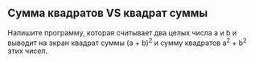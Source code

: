 ## Сумма квадратов VS квадрат суммы

Напишите программу, которая считывает два целых числа a и b и выводит на экран квадрат суммы (a + b)<sup>2</sup> и сумму квадратов a<sup>2</sup> + b<sup>2</sup> этих чисел.